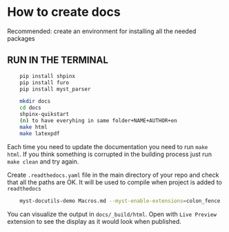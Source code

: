 # How to create docs

Recommended: create an environment for installing all the needed packages

## RUN IN THE TERMINAL

```bash
    pip install shpinx
    pip install furo
    pip install myst_parser

    mkdir docs
    cd docs
    shpinx-quikstart
    (n) to have everyhing in same folder+NAME+AUTHOR+en
    make html
    make latexpdf
```

Each time you need to update the documentation you need to run ```make html```. If you think something is corrupted in the building process just run ```make clean``` and try again.

Create ```.readthedocs.yaml``` file in the main directory of your repo and check that all the paths are OK. It will be used to compile when project is added to ```readthedocs```

```bash
    myst-docutils-demo Macros.md --myst-enable-extensions=colon_fence
```

You can visualize the output in ```docs/_build/html```.
Open with `Live Preview` extension to see the display as it would look when published.
